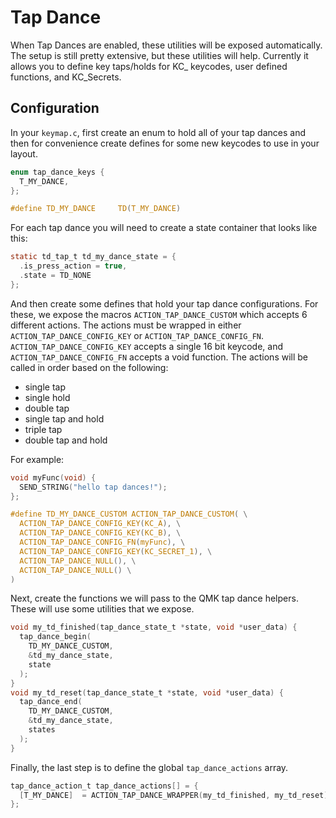# Tap Dance

When Tap Dances are enabled, these utilities will be exposed automatically. The setup is still pretty extensive, but these utilities will help. Currently it allows you to define key taps/holds for KC_ keycodes, user defined functions, and KC_Secrets.

## Configuration

In your `keymap.c`, first create an enum to hold all of your tap dances and then for convenience create defines for some new keycodes to use in your layout.

```c
enum tap_dance_keys {
  T_MY_DANCE,
};

#define TD_MY_DANCE     TD(T_MY_DANCE)
```

For each tap dance you will need to create a state container that looks like this:

```c
static td_tap_t td_my_dance_state = {
  .is_press_action = true,
  .state = TD_NONE
};
```

And then create some defines that hold your tap dance configurations. For these, we expose the macros `ACTION_TAP_DANCE_CUSTOM` which accepts 6 different actions. The actions must be wrapped in either `ACTION_TAP_DANCE_CONFIG_KEY` or `ACTION_TAP_DANCE_CONFIG_FN`. `ACTION_TAP_DANCE_CONFIG_KEY` accepts a single 16 bit keycode, and `ACTION_TAP_DANCE_CONFIG_FN` accepts a void function. The actions will be called in order based on the following:

- single tap
- single hold
- double tap
- single tap and hold
- triple tap
- double tap and hold

For example:

```c
void myFunc(void) {
  SEND_STRING("hello tap dances!");
};

#define TD_MY_DANCE_CUSTOM ACTION_TAP_DANCE_CUSTOM( \
  ACTION_TAP_DANCE_CONFIG_KEY(KC_A), \
  ACTION_TAP_DANCE_CONFIG_KEY(KC_B), \
  ACTION_TAP_DANCE_CONFIG_FN(myFunc), \
  ACTION_TAP_DANCE_CONFIG_KEY(KC_SECRET_1), \
  ACTION_TAP_DANCE_NULL(), \
  ACTION_TAP_DANCE_NULL() \
)
```

Next, create the functions we will pass to the QMK tap dance helpers. These will use some utilities that we expose.

```c
void my_td_finished(tap_dance_state_t *state, void *user_data) {
  tap_dance_begin(
    TD_MY_DANCE_CUSTOM, 
    &td_my_dance_state,
    state
  );
}
void my_td_reset(tap_dance_state_t *state, void *user_data) {
  tap_dance_end(
    TD_MY_DANCE_CUSTOM,
    &td_my_dance_state,
    states
  );
}
```

Finally, the last step is to define the global `tap_dance_actions` array.

```c
tap_dance_action_t tap_dance_actions[] = {
  [T_MY_DANCE]  = ACTION_TAP_DANCE_WRAPPER(my_td_finished, my_td_reset),
};
```
